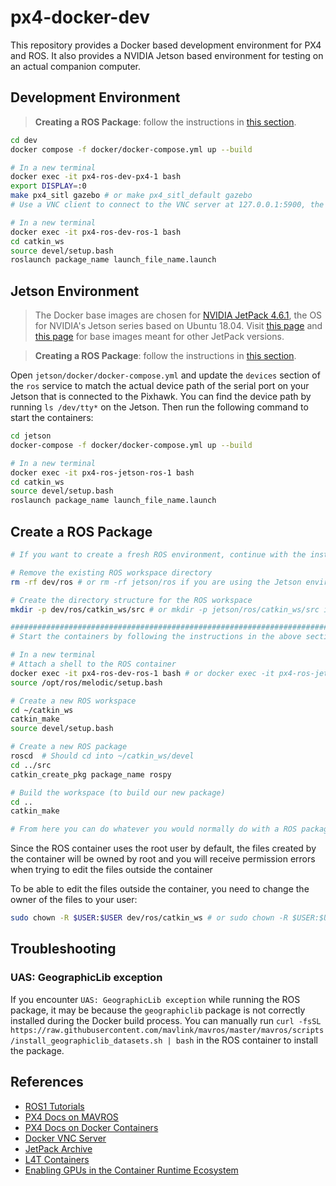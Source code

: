 # px4-docker-dev

This repository provides a Docker based development environment for PX4 and ROS. It also provides a NVIDIA Jetson based environment for testing on an actual companion computer.

## Development Environment

> **Creating a ROS Package**: follow the instructions in [this section](#create-a-ros-package).

```bash
cd dev
docker compose -f docker/docker-compose.yml up --build

# In a new terminal
docker exec -it px4-ros-dev-px4-1 bash
export DISPLAY=:0
make px4_sitl gazebo # or make px4_sitl_default gazebo
# Use a VNC client to connect to the VNC server at 127.0.0.1:5900, the password is `password`

# In a new terminal
docker exec -it px4-ros-dev-ros-1 bash
cd catkin_ws
source devel/setup.bash
roslaunch package_name launch_file_name.launch
```

## Jetson Environment

> The Docker base images are chosen for [NVIDIA JetPack 4.6.1](https://developer.nvidia.com/embedded/jetpack-sdk-461), the OS for NVIDIA's Jetson series based on Ubuntu 18.04. Visit [this page](https://catalog.ngc.nvidia.com/orgs/nvidia/containers/l4t-tensorflow) and [this page](https://github.com/dusty-nv/jetson-containers) for base images meant for other JetPack versions.

> **Creating a ROS Package**: follow the instructions in [this section](#create-a-ros-package).

Open `jetson/docker/docker-compose.yml` and update the `devices` section of the `ros` service to match the actual device path of the serial port on your Jetson that is connected to the Pixhawk. You can find the device path by running `ls /dev/tty*` on the Jetson. Then run the following command to start the containers:

```bash
cd jetson
docker-compose -f docker/docker-compose.yml up --build

# In a new terminal
docker exec -it px4-ros-jetson-ros-1 bash
cd catkin_ws
source devel/setup.bash
roslaunch package_name launch_file_name.launch
```

## Create a ROS Package

```bash
# If you want to create a fresh ROS environment, continue with the instructions below, otherwise skip to the comment with a line of hashes

# Remove the existing ROS workspace directory
rm -rf dev/ros # or rm -rf jetson/ros if you are using the Jetson environment

# Create the directory structure for the ROS workspace
mkdir -p dev/ros/catkin_ws/src # or mkdir -p jetson/ros/catkin_ws/src if you are using the Jetson environment

################################################################################
# Start the containers by following the instructions in the above sections

# In a new terminal
# Attach a shell to the ROS container
docker exec -it px4-ros-dev-ros-1 bash # or docker exec -it px4-ros-jetson-ros-1 bash if you are using the Jetson environment
source /opt/ros/melodic/setup.bash

# Create a new ROS workspace
cd ~/catkin_ws
catkin_make
source devel/setup.bash

# Create a new ROS package
roscd  # Should cd into ~/catkin_ws/devel
cd ../src
catkin_create_pkg package_name rospy

# Build the workspace (to build our new package)
cd ..
catkin_make

# From here you can do whatever you would normally do with a ROS package
```

Since the ROS container uses the root user by default, the files created by the container will be owned by root and you will receive permission errors when trying to edit the files outside the container

To be able to edit the files outside the container, you need to change the owner of the files to your user:

```bash
sudo chown -R $USER:$USER dev/ros/catkin_ws # or sudo chown -R $USER:$USER jetson/ros/catkin_ws if you are using the Jetson environment
```

## Troubleshooting

### UAS: GeographicLib exception

If you encounter `UAS: GeographicLib exception` while running the ROS package, it may be because the `geographiclib` package is not correctly installed during the Docker build process. You can manually run `curl -fsSL https://raw.githubusercontent.com/mavlink/mavros/master/mavros/scripts/install_geographiclib_datasets.sh | bash` in the ROS container to install the package.

## References

- [ROS1 Tutorials](https://wiki.ros.org/ROS/Tutorials)
- [PX4 Docs on MAVROS](https://docs.px4.io/main/en/ros/mavros_offboard_python.html)
- [PX4 Docs on Docker Containers](https://docs.px4.io/main/en/test_and_ci/docker.html)
- [Docker VNC Server](https://qxf2.com/blog/view-docker-container-display-using-vnc-viewer/)
- [JetPack Archive](https://developer.nvidia.com/embedded/jetpack-archive)
- [L4T Containers](https://github.com/dusty-nv/jetson-containers)
- [Enabling GPUs in the Container Runtime Ecosystem](https://developer.nvidia.com/blog/gpu-containers-runtime/)
